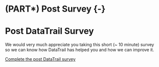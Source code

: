 # (PART\*) Post Survey {-}



# Post DataTrail Survey

We would very much appreciate you taking this short (~ 10 minute) survey so we can know how DataTrail has helped you and how we can improve it.

[Complete the post DataTrail survey](https://forms.gle/ZAdUcW4xME2qUftXA)

